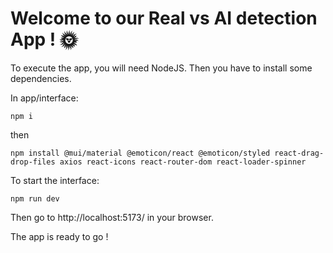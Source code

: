 # Welcome to our Real vs AI detection App ! :sun_with_face:

To execute the app, you will need NodeJS. Then you have to install some dependencies.

In app/interface:
```
npm i
```
then
```
npm install @mui/material @emoticon/react @emoticon/styled react-drag-drop-files axios react-icons react-router-dom react-loader-spinner
```

To start the interface:
```
npm run dev
```

Then go to http://localhost:5173/ in your browser.

The app is ready to go ! 




